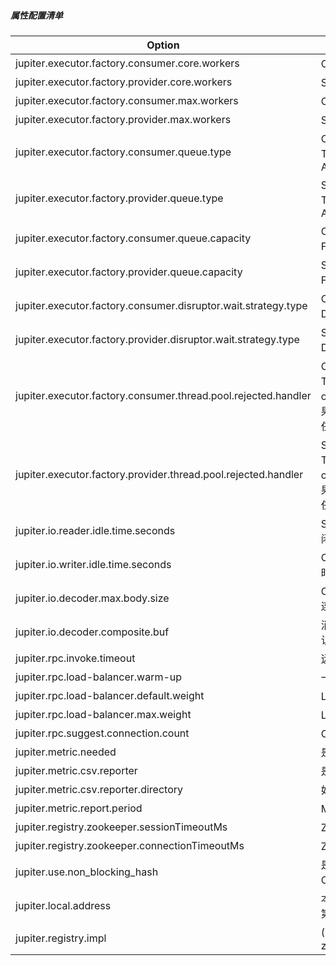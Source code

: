 ##### 属性配置清单

| Option                                                            | Comments                                                                                                                                                                                                                                       |
| ----------------------------------------------------------------- | ---------------------------------------------------------------------------------------------------------------------------------------------------------------------------------------------------------------------------------------------- |
| jupiter.executor.factory.consumer.core.workers                    | Client-Executor核心工作线程数, 默认值为cpu cores * 2
| jupiter.executor.factory.provider.core.workers                    | Server-Executor核心工作线程数, 默认值为cpu cores * 2
| jupiter.executor.factory.consumer.max.workers                     | Client-Executor最大工作线程数, 默认值为32
| jupiter.executor.factory.provider.max.workers                     | Server-Executor最大工作线程数, 默认值为512
| jupiter.executor.factory.consumer.queue.type                      | Client-Executor的Queue类型, 仅在使用ThreadPoolExecutorFactory时有效, 默认值为ARRAY_BLOCKING_QUEUE
| jupiter.executor.factory.provider.queue.type                      | Server-Executor的Queue类型, 仅在使用ThreadPoolExecutorFactory时有效, 默认值为ARRAY_BLOCKING_QUEUE
| jupiter.executor.factory.consumer.queue.capacity                  | Client-Executor的Queue或者buffer的容量, 对ForkJoinPoolExecutorFactory是无效设置, 默认值为32768
| jupiter.executor.factory.provider.queue.capacity                  | Server-Executor的Queue或者buffer的容量, 对ForkJoinPoolExecutorFactory是无效设置, 默认值为32768
| jupiter.executor.factory.consumer.disruptor.wait.strategy.type    | Client-Executor-Disruptor等待策略, 仅在使用DisruptorExecutorFactory时有效, 默认值为LITE_BLOCKING_WAIT
| jupiter.executor.factory.provider.disruptor.wait.strategy.type    | Server-Executor-Disruptor等待策略, 仅在使用DisruptorExecutorFactory时有效, 默认值为LITE_BLOCKING_WAIT
| jupiter.executor.factory.consumer.thread.pool.rejected.handler    | Client-Executor饱和策略指定, 仅在使用ThreadPoolExecutorFactory时有效, 默认值为org.jupiter.common.concurrent.RejectedTaskPolicyWithReport(如果当前任务实现了RejectedRunnable接口, 那么交给用户去实现拒绝任务的逻辑, 否则以FIFO的方式抛弃队列中一部分现有任务)
| jupiter.executor.factory.provider.thread.pool.rejected.handler    | Server-Executor饱和策略指定, 仅在使用ThreadPoolExecutorFactory时有效, 默认值为org.jupiter.common.concurrent.RejectedTaskPolicyWithReport(如果当前任务实现了RejectedRunnable接口, 那么交给用户去实现拒绝任务的逻辑, 否则以FIFO的方式抛弃队列中一部分现有任务)
| jupiter.io.reader.idle.time.seconds                               | Server链路read空闲检测, 默认60秒, 60秒没读到任何数据会强制关闭连接
| jupiter.io.writer.idle.time.seconds                               | Client链路write空闲检测, 默认30秒, 30秒没有向链路中写入任何数据时Client会主动向Server发送心跳数据包
| jupiter.io.decoder.max.body.size                                  | Client/Server可接收的最大消息体大小(默认5M), 超过限制直接断开连接
| jupiter.io.decoder.composite.buf                                  | 消息解码是否使用CompositeByteBuf(netty选项)以减少内存拷贝, 默认不使用(索引计算复杂度高, 可能有较大开销)
| jupiter.rpc.invoke.timeout                                        | 远程调用默认超时时间(3000毫秒)
| jupiter.rpc.load-balancer.warm-up                                 | 一个服务发布后的默认预热时间(10分钟)
| jupiter.rpc.load-balancer.default.weight                          | Load balancer 默认权重
| jupiter.rpc.load-balancer.max.weight                              | Load balancer 最大权重
| jupiter.rpc.suggest.connection.count                              | Client对Server默认的建议连接数(cpu cores)
| jupiter.metric.needed                                             | 是否启用provider的指标度量, 默认不启用
| jupiter.metric.csv.reporter                                       | 是否启用Metrics csv reporter, 默认不启用而是打印在日志里面
| jupiter.metric.csv.reporter.directory                             | 如果启用Metrics csv, csv的文件路径
| jupiter.metric.report.period                                      | Metrics 执行周期, 默认15分钟
| jupiter.registry.zookeeper.sessionTimeoutMs                       | ZK session timeout, 默认60 * 1000毫秒
| jupiter.registry.zookeeper.connectionTimeoutMs                    | ZK连接超时设置, 默认15 * 1000毫秒
| jupiter.use.non_blocking_hash                                     | 是否使用Cliff Click的NonBlockingHashMap代替ConsurrentHashMap, 默认不使用
| jupiter.local.address                                             | 本地IP地址, 默认值为InetAddress.getLocalHost()或者是本机网卡中第一个有效IP
| jupiter.registry.impl                                             | (1.2.8之后的版本废除)注册中心选择(since 1.2.3) default / zookeeper


